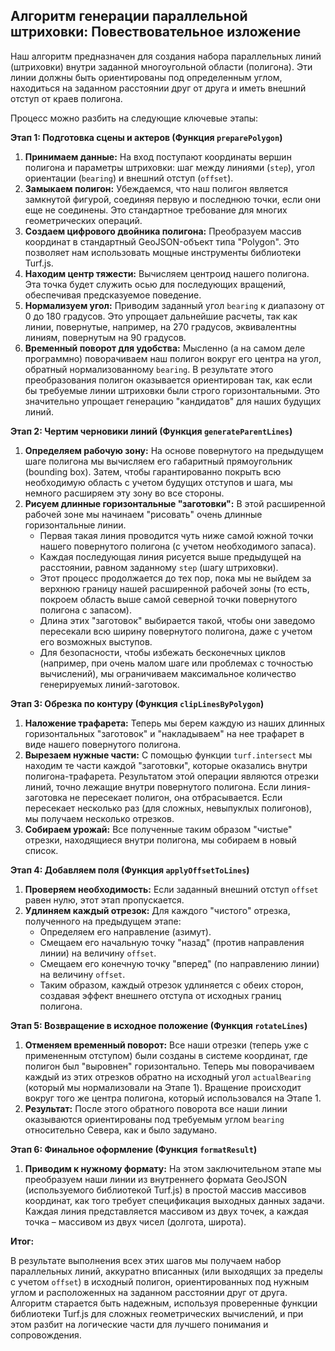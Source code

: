 ## Алгоритм генерации параллельной штриховки: Повествовательное изложение

Наш алгоритм предназначен для создания набора параллельных линий (штриховки) внутри заданной многоугольной области (полигона). Эти линии должны быть ориентированы под определенным углом, находиться на заданном расстоянии друг от друга и иметь внешний отступ от краев полигона.

Процесс можно разбить на следующие ключевые этапы:

**Этап 1: Подготовка сцены и актеров (Функция `preparePolygon`)**

1.  **Принимаем данные:** На вход поступают координаты вершин полигона и параметры штриховки: шаг между линиями (`step`), угол ориентации (`bearing`) и внешний отступ (`offset`).
2.  **Замыкаем полигон:** Убеждаемся, что наш полигон является замкнутой фигурой, соединяя первую и последнюю точки, если они еще не соединены. Это стандартное требование для многих геометрических операций.
3.  **Создаем цифрового двойника полигона:** Преобразуем массив координат в стандартный GeoJSON-объект типа "Polygon". Это позволяет нам использовать мощные инструменты библиотеки Turf.js.
4.  **Находим центр тяжести:** Вычисляем центроид нашего полигона. Эта точка будет служить осью для последующих вращений, обеспечивая предсказуемое поведение.
5.  **Нормализуем угол:** Приводим заданный угол `bearing` к диапазону от 0 до 180 градусов. Это упрощает дальнейшие расчеты, так как линии, повернутые, например, на 270 градусов, эквивалентны линиям, повернутым на 90 градусов.
6.  **Временный поворот для удобства:** Мысленно (а на самом деле программно) поворачиваем наш полигон вокруг его центра на угол, обратный нормализованному `bearing`. В результате этого преобразования полигон оказывается ориентирован так, как если бы требуемые линии штриховки были строго горизонтальными. Это значительно упрощает генерацию "кандидатов" для наших будущих линий.

**Этап 2: Чертим черновики линий (Функция `generateParentLines`)**

1.  **Определяем рабочую зону:** На основе повернутого на предыдущем шаге полигона мы вычисляем его габаритный прямоугольник (bounding box). Затем, чтобы гарантированно покрыть всю необходимую область с учетом будущих отступов и шага, мы немного расширяем эту зону во все стороны.
2.  **Рисуем длинные горизонтальные "заготовки":** В этой расширенной рабочей зоне мы начинаем "рисовать" очень длинные горизонтальные линии.
    *   Первая такая линия проводится чуть ниже самой южной точки нашего повернутого полигона (с учетом необходимого запаса).
    *   Каждая последующая линия рисуется выше предыдущей на расстоянии, равном заданному `step` (шагу штриховки).
    *   Этот процесс продолжается до тех пор, пока мы не выйдем за верхнюю границу нашей расширенной рабочей зоны (то есть, покроем область выше самой северной точки повернутого полигона с запасом).
    *   Длина этих "заготовок" выбирается такой, чтобы они заведомо пересекали всю ширину повернутого полигона, даже с учетом его возможных выступов.
    *   Для безопасности, чтобы избежать бесконечных циклов (например, при очень малом шаге или проблемах с точностью вычислений), мы ограничиваем максимальное количество генерируемых линий-заготовок.

**Этап 3: Обрезка по контуру (Функция `clipLinesByPolygon`)**

1.  **Наложение трафарета:** Теперь мы берем каждую из наших длинных горизонтальных "заготовок" и "накладываем" на нее трафарет в виде нашего повернутого полигона.
2.  **Вырезаем нужные части:** С помощью функции `turf.intersect` мы находим те части каждой "заготовки", которые оказались внутри полигона-трафарета. Результатом этой операции являются отрезки линий, точно лежащие внутри повернутого полигона. Если линия-заготовка не пересекает полигон, она отбрасывается. Если пересекает несколько раз (для сложных, невыпуклых полигонов), мы получаем несколько отрезков.
3.  **Собираем урожай:** Все полученные таким образом "чистые" отрезки, находящиеся внутри полигона, мы собираем в новый список.

**Этап 4: Добавляем поля (Функция `applyOffsetToLines`)**

1.  **Проверяем необходимость:** Если заданный внешний отступ `offset` равен нулю, этот этап пропускается.
2.  **Удлиняем каждый отрезок:** Для каждого "чистого" отрезка, полученного на предыдущем этапе:
    *   Определяем его направление (азимут).
    *   Смещаем его начальную точку "назад" (против направления линии) на величину `offset`.
    *   Смещаем его конечную точку "вперед" (по направлению линии) на величину `offset`.
    *   Таким образом, каждый отрезок удлиняется с обеих сторон, создавая эффект внешнего отступа от исходных границ полигона.

**Этап 5: Возвращение в исходное положение (Функция `rotateLines`)**

1.  **Отменяем временный поворот:** Все наши отрезки (теперь уже с примененным отступом) были созданы в системе координат, где полигон был "выровнен" горизонтально. Теперь мы поворачиваем каждый из этих отрезков обратно на исходный угол `actualBearing` (который мы нормализовали на Этапе 1). Вращение происходит вокруг того же центра полигона, который использовался на Этапе 1.
2.  **Результат:** После этого обратного поворота все наши линии оказываются ориентированы под требуемым углом `bearing` относительно Севера, как и было задумано.

**Этап 6: Финальное оформление (Функция `formatResult`)**

1.  **Приводим к нужному формату:** На этом заключительном этапе мы преобразуем наши линии из внутреннего формата GeoJSON (используемого библиотекой Turf.js) в простой массив массивов координат, как того требует спецификация выходных данных задачи. Каждая линия представляется массивом из двух точек, а каждая точка – массивом из двух чисел (долгота, широта).

**Итог:**

В результате выполнения всех этих шагов мы получаем набор параллельных линий, аккуратно вписанных (или выходящих за пределы с учетом `offset`) в исходный полигон, ориентированных под нужным углом и расположенных на заданном расстоянии друг от друга. Алгоритм старается быть надежным, используя проверенные функции библиотеки Turf.js для сложных геометрических вычислений, и при этом разбит на логические части для лучшего понимания и сопровождения.